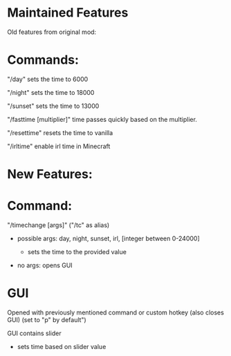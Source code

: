 # Maintained Features
Old features from original mod:

# Commands:
"/day" sets the time to 6000

"/night" sets the time to 18000

"/sunset" sets the time to 13000

"/fasttime [multiplier]" time passes quickly based on the multiplier.

"/resettime" resets the time to vanilla

"/irltime" enable irl time in Minecraft

# New Features:

# Command:
"/timechange [args]" ("/tc" as alias)
  - possible args: day, night, sunset, irl, [integer between 0-24000]
    - sets the time to the provided value

  - no args: opens GUI

# GUI
Opened with previously mentioned command or custom hotkey (also closes GUI) (set to "p" by default")

GUI contains slider
  - sets time based on slider value
